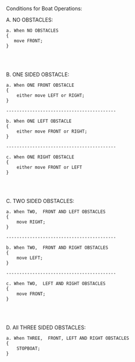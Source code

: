 Conditions for Boat Operations:
 

A. NO OBSTACLES:

    a. When NO OBSTACLES
    {
       move FRONT;
    }

<br>
<br>

 
B. ONE SIDED OBSTACLE:

    a. When ONE FRONT OBSTACLE
    {
        either move LEFT or RIGHT;
    }

    ------------------------------------------

    b. When ONE LEFT OBSTACLE
    {
        either move FRONT or RIGHT;
    } 

    ------------------------------------------

    c. When ONE RIGHT OBSTACLE
    {
        either move FRONT or LEFT
    }

<br>
<br>



C. TWO SIDED OBSTACLES:

    a. When TWO,  FRONT AND LEFT OBSTACLES
    {
        move RIGHT;
    }

    ------------------------------------------
    
    b. When TWO,  FRONT AND RIGHT OBSTACLES
    {
        move LEFT;
    }

    ------------------------------------------

    c. When TWO,  LEFT AND RIGHT OBSTACLES
    {
        move FRONT;
    }

<br>
<br>



D. All THREE SIDED OBSTACLES:

    a. When THREE,  FRONT, LEFT AND RIGHT OBSTACLES
    {
        STOPBOAT;
    }
